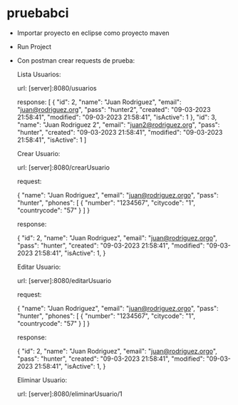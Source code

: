 # pruebabci

- Importar proyecto en eclipse como proyecto maven
- Run Project
- Con postman crear requests de prueba:
  
  Lista Usuarios:
  
  url: [server]:8080/usuarios
  
  response: [
              {
                  "id": 2,
                  "name": "Juan Rodriguez",
                  "email": "juan@rodriguez.org",
                  "pass": "hunter2",
                  "created": "09-03-2023 21:58:41",
                  "modified": "09-03-2023 21:58:41",
                  "isActive": 1
              },
                  "id": 3,
                  "name": "Juan Rodriguez 2",
                  "email": "juan2@rodriguez.org",
                  "pass": "hunter",
                  "created": "09-03-2023 21:58:41",
                  "modified": "09-03-2023 21:58:41",
                  "isActive": 1
          ]

  Crear Usuario:
  
  url: [server]:8080/crearUsuario

  request:

  {
    "name": "Juan Rodriguez",
    "email": "juan@rodriguez.orgo",
    "pass": "hunter",
    "phones": [
    {
        "number": "1234567",
        "citycode": "1",
        "countrycode": "57"
    }
    ]
  }

  response:

  {
    "id": 2,
    "name": "Juan Rodriguez",
    "email": "juan@rodriguez.orgo",
    "pass": "hunter",
    "created": "09-03-2023 21:58:41",
    "modified": "09-03-2023 21:58:41",
    "isActive": 1,
  }

  Editar Usuario:

  url: [server]:8080/editarUsuario

  request:

  {
    "name": "Juan Rodriguez",
    "email": "juan@rodriguez.orgo",
    "pass": "hunter",
    "phones": [
    {
        "number": "1234567",
        "citycode": "1",
        "countrycode": "57"
    }
    ]
  }

  response:

  {
    "id": 2,
    "name": "Juan Rodriguez",
    "email": "juan@rodriguez.orgo",
    "pass": "hunter",
    "created": "09-03-2023 21:58:41",
    "modified": "09-03-2023 21:58:41",
    "isActive": 1,
  }

  Eliminar Usuario:

  url: [server]:8080/eliminarUsuario/1
